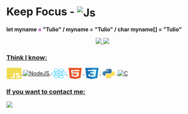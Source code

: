 # Keep Focus - <img align="center" alt="Js" height="30" width="30" src="https://user-images.githubusercontent.com/62257920/156895879-213ecf25-3ed2-48a4-ac44-4949167f9213.png">

<b>let myname <span style="color: purple">=</span> "Tulio" / myname = "Tulio" / char myname[] = "Tulio"</b>

<div align="center">
  <a href="https://github.com/TulioHRC">
  <img height="180em" src="https://github-readme-stats.vercel.app/api?username=tuliohrc&show_icons=true&theme=dark&include_all_commits=true&count_private=true"/>
  <img height="180em" src="https://github-readme-stats.vercel.app/api/top-langs/?username=tuliohrc&layout=compact&langs_count=7&theme=dark"/>
</div>
  
### Think I know:
<div style="display: inline_block">
  <img align="center" alt="Js" height="30" width="40" src="https://raw.githubusercontent.com/devicons/devicon/master/icons/javascript/javascript-plain.svg">
  <img align="center" alt="NodeJS" height="30" width="40" src="https://cdn.jsdelivr.net/gh/devicons/devicon/icons/nodejs/nodejs-original.svg">
  <img align="center" alt="ReactJS" height="30" width="40" src="https://raw.githubusercontent.com/devicons/devicon/master/icons/react/react-original.svg">
  <img align="center" alt="HTML" height="30" width="40" src="https://raw.githubusercontent.com/devicons/devicon/master/icons/html5/html5-original.svg">
  <img align="center" alt="CSS" height="30" width="40" src="https://raw.githubusercontent.com/devicons/devicon/master/icons/css3/css3-original.svg">
  <img align="center" alt="Python" height="30" width="40" src="https://raw.githubusercontent.com/devicons/devicon/master/icons/python/python-original.svg">
  <img align="center" alt="C" height="30" width="40" src="https://cdn.jsdelivr.net/gh/devicons/devicon/icons/c/c-original.svg">
</div>

### If you want to contact me:
  
<div> 
  <a href="www.linkedin.com/in/tulio-henrique00" target="_blank"><img src="https://img.shields.io/badge/LinkedIn-0077B5?style=for-the-badge&logo=linkedin&logoColor=white" target="_blank"></a>
</div>

<!--

References:

- ReadME stats repository: https://github.com/anuraghazra/github-readme-stats
- Rafaella Ballerini's video: https://www.youtube.com/watch?v=TsaLQAetPLU
- Badges icons: https://github.com/alexandresanlim/Badges4-README.md-Profile

-->
